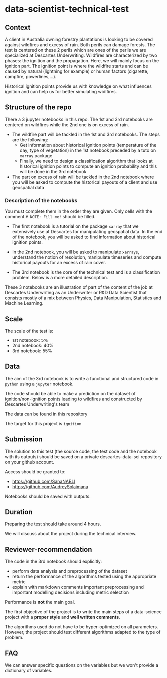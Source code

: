 # data-scientist-technical-test

## Context

A client in Australia owning forestry plantations is looking to be covered against wildfires and excess of rain. Both perils can damage forests. The test is centered on these 2 perils which are ones of the perils we are specialized at Descartes Underwriting. Wildfires are characterized by two phases: the ignition and the propagation. Here, we will mainly focus on the ignition part. The ignition point is where the wildfire starts and can be caused by natural (lightning for example) or human factors (cigarette, campfire, powerlines,...).

Historical ignition points provide us with knowledge on what influences ignition and can help us for better simulating widlfires.

## Structure of the repo

There a 3 jupyter notebooks in this repo. The 1st and 3rd notebooks are centered on wildfires while the 2nd one is on excess of rain.

- The wildfire part will be tackled in the 1st and 3rd notebooks. The steps are the following:
  - Get information about historical ignition points (temperature of the day, type of vegetation) in the 1st notebook preceded by a tuto on `xarray` package
  - Finally, we need to design a classification algorithm that looks at historical ignition points to compute an ignition probability and this will be done in the 3rd notebook
- The part on excess of rain will be tackled in the 2nd notebook where you will be asked to compute the historical payouts of a client and use geospatial data

### Description of the notebooks

You must complete them in the order they are given. Only cells with the comment `# NOTE: Fill me!` should be filled.

- The first notebook is a tutorial on the package `xarray` that we extensively use at Descartes for manipulating geospatial data. In the end of the notebook, you will be asked to find information about historical ignition points.

- In the 2nd notebook, you will be asked to manipulate `xarrays`, understand the notion of resolution, manipulate timeseries and compute historical payouts for an excess of rain cover.

- The 3rd notebook is the core of the technical test and is a classification problem. Below is a more detailed description.

These 3 notebooks are an illustration of part of the content of the job at Descartes Underwriting as an Underwriter or R&D Data Scientist that consists mostly of a mix between Physics, Data Manipulation, Statistics and Machine Learning.

## Scale

The scale of the test is:
- 1st notebook: 5%
- 2nd notebook: 40%
- 3rd notebook: 55%

## Data

The aim of the 3rd notebook is to write a functional and structured code in `python` using a `jupyter` notebook.

The code should be able to make a prediction on the dataset of ignition/non-ignition points leading to wildfires and constructed by Descartes Underwriting's team

The data can be found in this repository

The target for this project is `ignition`

## Submission

The solution to this test (the source code, the test code and the notebook with its outputs) should be saved on a private descartes-data-sci repository on your github account.

Access should be granted to:

- <https://github.com/SanaNABLI>
- <https://github.com/AudreySolaimana>

Notebooks should be saved with outputs.

## Duration

Preparing the test should take around 4 hours.

We will discuss about the project during the technical interview.

## Reviewer-recommendation

The code in the 3rd notebook should explicitly:

- perform data analysis and preprocessing of the dataset
- return the performance of the algorithms tested using the appropriate metric
- explain with markdown comments important preprocessing and important modelling decisions including metric selection

Performance is **not** the main goal.

The first objective of the project is to write the main steps of a data-science project with a **proper style** and **well written comments**.

The algorithms used do not have to be hyper-optimized on all parameters. However, the project should test different algorithms adapted to the type of problem.

## FAQ

We can answer specific questions on the variables but we won't provide a dictionary of variables.
